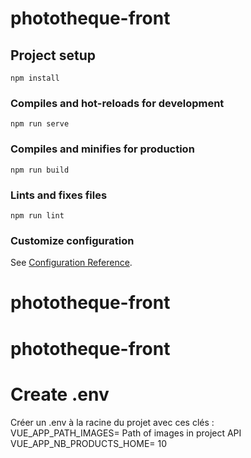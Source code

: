 # phototheque-front

## Project setup
```
npm install
```

### Compiles and hot-reloads for development
```
npm run serve
```

### Compiles and minifies for production
```
npm run build
```

### Lints and fixes files
```
npm run lint
```

### Customize configuration
See [Configuration Reference](https://cli.vuejs.org/config/).
# phototheque-front
# phototheque-front


# Create .env 
Créer un .env à la racine du projet avec ces clés : 
VUE_APP_PATH_IMAGES= Path of images in project API
VUE_APP_NB_PRODUCTS_HOME= 10